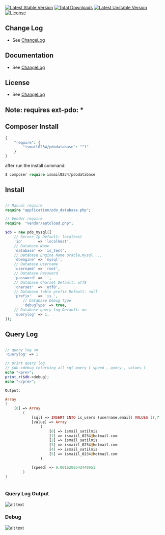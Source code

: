 [![Latest Stable Version](https://poser.pugx.org/ismail0234/pdodatabase/v/stable)](https://packagist.org/packages/ismail0234/pdodatabase)
[![Total Downloads](https://poser.pugx.org/ismail0234/pdodatabase/downloads)](https://packagist.org/packages/ismail0234/pdodatabase)
[![Latest Unstable Version](https://poser.pugx.org/ismail0234/pdodatabase/v/unstable)](https://packagist.org/packages/ismail0234/pdodatabase)
[![License](https://poser.pugx.org/ismail0234/pdodatabase/license)](https://packagist.org/packages/ismail0234/pdodatabase)

## Change Log
- See [ChangeLog](https://github.com/ismail0234/pdodatabase/blob/master/CHANGELOG.md)

## Documentation
- See [ChangeLog](https://github.com/ismail0234/pdodatabase/blob/master/docs/README.md)

## License
- See [ChangeLog](https://github.com/ismail0234/pdodatabase/blob/master/LICENSE)


## Note: requires ext-pdo: *

## Composer Install

```php
{
    "require": {
        "ismail0234/pdodatabase": "^1"
    }
}

```

after run the install command.

```php
$ composer require ismail0234/pdodatabase

```

## Install

```php

// Manual require
require "application/pdo_database.php";

// Vendor require
require  "vendor/autoload.php";

$db = new pdo_mysql([
	// Server Ip Default: localhost
	'ip'       => 'localhost',
	// Database Name
	'database' => 'is_test',
	// Database Engine Name oracle,mysql ...
	'dbengine' => 'mysql',
	// Database Username
	'username' => 'root',
	// Database Password
	'password' => '',
	// Database Charset Default: utf8
	'charset'  => 'utf8',
	// Database table prefix Default: null
	'prefix'   => 'is_',
    	// Database Debug Type
    	'debugType' => true,
	// Database query log Default: on
	'querylog' => 1,
]);

```

## Query Log
```php

// query log on
'querylog' => 1

// print query log 
// $db->debug returning all sql query ( speed , query , values )
echo "<pre>";
print_r($db->debug);
echo "</pre>";

Output:

Array
(
    [0] => Array
        (
            [sql] => INSERT INTO is_users (username,email) VALUES (?,?),(?,?),(?,?)
            [value] => Array
                (
                    [0] => ismail_satilmis
                    [1] => ismaiil_0234@hotmail.com
                    [2] => ismail_satilmis
                    [3] => ismaiil_0234@hotmail.com
                    [4] => ismail_satilmis
                    [5] => ismaiil_0234@hotmail.com
                )

            [speed] => 0.0016200542449951
        )
)
	
```

### Query Log Output 

![alt text](https://i.imgur.com/gUypSkn.png)


### Debug

![alt text](http://i.imgur.com/vldGpuK.png)